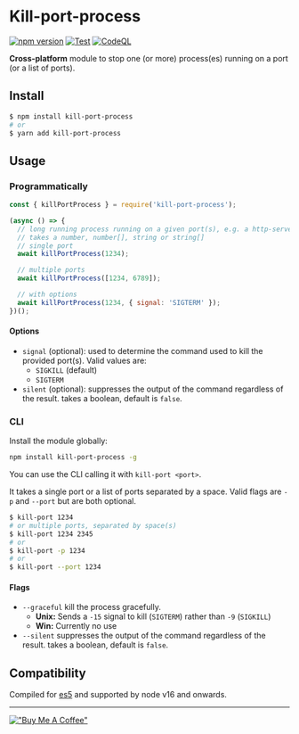 # Kill-port-process

[![npm version](https://badge.fury.io/js/kill-port-process.svg)](https://badge.fury.io/js/kill-port-process)
[![Test](https://github.com/hilleer/kill-port-process/actions/workflows/ci.yml/badge.svg?branch=main)](https://github.com/hilleer/kill-port-process/actions/workflows/ci.yml)
[![CodeQL](https://github.com/hilleer/kill-port-process/actions/workflows/github-code-scanning/codeql/badge.svg)](https://github.com/hilleer/kill-port-process/actions/workflows/github-code-scanning/codeql)

**Cross-platform** module to stop one (or more) process(es) running on a port (or a list of ports).

## Install

```bash
$ npm install kill-port-process
# or
$ yarn add kill-port-process
```

## Usage

### Programmatically

```javascript
const { killPortProcess } = require('kill-port-process');

(async () => {
  // long running process running on a given port(s), e.g. a http-server
  // takes a number, number[], string or string[]
  // single port
  await killPortProcess(1234);

  // multiple ports
  await killPortProcess([1234, 6789]);

  // with options
  await killPortProcess(1234, { signal: 'SIGTERM' });
})();
```

#### Options

* `signal` (optional): used to determine the command used to kill the provided port(s). Valid values are:
  * `SIGKILL` (default)
  * `SIGTERM`
* `silent` (optional): suppresses the output of the command regardless of the result. takes a boolean, default is `false`.

### CLI

Install the module globally:

```bash
npm install kill-port-process -g
```

You can use the CLI calling it with `kill-port <port>`.

It takes a single port or a list of ports separated by a space. Valid flags are `-p` and `--port` but are both optional.

```bash
$ kill-port 1234
# or multiple ports, separated by space(s)
$ kill-port 1234 2345
# or
$ kill-port -p 1234
# or
$ kill-port --port 1234
```

#### Flags

* `--graceful` kill the process gracefully.
  * **Unix:** Sends a `-15` signal to kill (`SIGTERM`) rather than `-9` (`SIGKILL`)
  * **Win:** Currently no use
* `--silent` suppresses the output of the command regardless of the result. takes a boolean, default is `false`.

## Compatibility

Compiled for [es5](https://compat-table.github.io/compat-table/es5) and supported by node v16 and onwards.

---

[!["Buy Me A Coffee"](https://www.buymeacoffee.com/assets/img/custom_images/orange_img.png)](https://www.buymeacoffee.com/hilleer)
